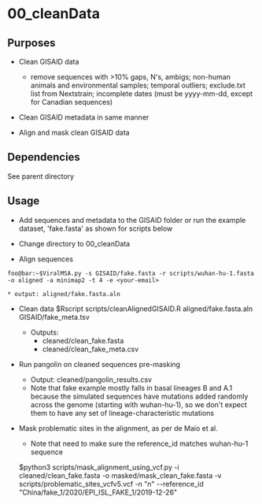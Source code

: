 # 00_cleanData

## Purposes
* Clean GISAID data
    * remove sequences with >10% gaps, N's, ambigs; non-human animals and environmental samples; temporal outliers; exclude.txt list from Nextstrain; incomplete dates (must be yyyy-mm-dd, except for Canadian sequences)
    
* Clean GISAID metadata in same manner

* Align and mask clean GISAID data

## Dependencies
See parent directory

## Usage
* Add sequences and metadata to the GISAID folder or run the example dataset, 'fake.fasta' as shown for scripts below

* Change directory to 00_cleanData

* Align sequences 
```console
foo@bar:~$ViralMSA.py -s GISAID/fake.fasta -r scripts/wuhan-hu-1.fasta -o aligned -a minimap2 -t 4 -e <your-email>
```
    * output: aligned/fake.fasta.aln

* Clean data
    $Rscript scripts/cleanAlignedGISAID.R aligned/fake.fasta.aln GISAID/fake_meta.tsv
    * Outputs:
        * cleaned/clean_fake.fasta
        * cleaned/clean_fake_meta.csv

* Run pangolin on cleaned sequences pre-masking
    * Output: cleaned/pangolin_results.csv
    * Note that fake example mostly falls in basal lineages B and A.1 because the simulated sequences have mutations added randomly across the genome (starting with wuhan-hu-1), so we don't expect them to have any set of lineage-characteristic mutations

* Mask problematic sites in the alignment, as per de Maio et al.
    * Note that need to make sure the reference_id matches wuhan-hu-1 sequence

    $python3 scripts/mask_alignment_using_vcf.py -i cleaned/clean_fake.fasta -o masked/mask_clean_fake.fasta -v scripts/problematic_sites_vcfv5.vcf -n "n" --reference_id "China/fake_1/2020/EPI_ISL_FAKE_1/2019-12-26"
